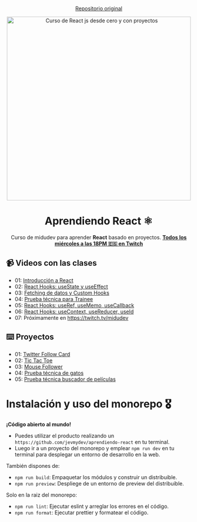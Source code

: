 <div align="center">

[Repositorio original](https://github.com/midudev/aprendiendo-react)

<img alt="Curso de React js desde cero y con proyectos" src="https://user-images.githubusercontent.com/1561955/212888793-fd719e58-b0c2-4d03-9c55-38e3e79ebc17.png" width="500" />

# Aprendiendo React ⚛️

Curso de midudev para aprender **React** basado en proyectos. **[Todos los miércoles a las 18PM 🇪🇸 en Twitch](https://twitch.tv/midudev)**

</div>

## 📹 Videos con las clases

-   01: [Introducción a React](https://www.twitch.tv/videos/1704282150?filter=archives&sort=time)
-   02: [React Hooks: useState y useEffect](https://www.twitch.tv/videos/1711159530?filter=archives&sort=time)
-   03: [Fetching de datos y Custom Hooks](https://www.twitch.tv/videos/1718103492?filter=archives&sort=time)
-   04: [Prueba técnica para Trainee](https://www.twitch.tv/videos/1718103492)
-   05: [React Hooks: useRef, useMemo, useCallback](https://www.twitch.tv/videos/1732102325?filter=archives&sort=time)
-   06: [React Hooks: useContext, useReducer, useId](https://www.twitch.tv/videos/1738955695)
-   07: Próximamente en https://twitch.tv/midudev

## ⌨️ Proyectos

-   01: [Twitter Follow Card](projects/twitter-follow-card/)
-   02: [Tic Tac Toe](projects/tic-tac-toe/)
-   03: [Mouse Follower](projects/mouse-follower)
-   04: [Prueba técnica de gatos](projects/prueba-tecnica/)
-   05: [Prueba técnica buscador de películas](projects/buscador-peliculas/)

# Instalación y uso del monorepo 🎖️

**¡Código abierto al mundo!**    

- Puedes utilizar el producto realizando un `https://github.com/jevmydev/aprendiendo-react` en tu terminal.  
- Luego ir a un proyecto del monorepo y emplear `npm run dev` en tu terminal para desplegar un entorno de desarrollo en la web.  

También dispones de: 

- `npm run build`: Empaquetar los módulos y construir un distribuible. 
- `npm run preview`: Despliege de un entorno de preview del distribuible.  

Solo en la raiz del monorepo:  

- `npm run lint`: Ejecutar eslint y arreglar los errores en el código.   
- `npm run format`: Ejecutar prettier y formatear el código.  
